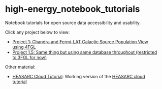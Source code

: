 # high-energy_notebook_tutorials
Notebook tutorials for open source data accessibility and usability. 

Click any project below to view:

- [Project 1: Chandra and Fermi-LAT Galactic Source Population View using 4FGL](heasarc_notebooks/all_sky_galactic_chandra_fermi.md)
- [Project 1.5: Same thing but using same database throughout (restricted to 3FGL for now)](heasarc_notebooks/all_sky_galactic_chandra_fermi_v2.md)

Other material:
- [HEASARC Cloud Tutorial](heasarc_notebooks/heasarc_cloud_tutorial.md): Working version of the [HEASARC cloud tutorial](https://heasarc.gsfc.nasa.gov/docs/archive/cloud/heasarc_cloud_tutorial.html)

